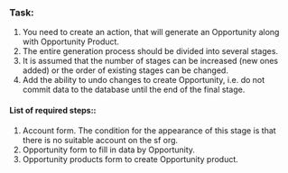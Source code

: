 ### Task:

1. You need to create an action, that will generate an Opportunity along with Opportunity Product.
2. The entire generation process should be divided into several stages.
3. It is assumed that the number of stages can be increased (new ones added) or the order of existing stages can be changed.
4. Add the ability to undo changes to create Opportunity, i.e. do not commit data to the database until the end of the final stage.

#### List of required steps::

1. Account form. The condition for the appearance of this stage is that there is no suitable account on the sf org.
2. Opportunity form to fill in data by Opportunity.
3. Opportunity products form to create Opportunity product.
